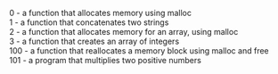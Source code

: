 0 - a function that allocates memory using malloc<br />
1 - a function that concatenates two strings<br />
2 - a function that allocates memory for an array, using malloc<br />
3 - a function that creates an array of integers<br />
100 - a function that reallocates a memory block using malloc and free<br />
101 - a program that multiplies two positive numbers<br />
